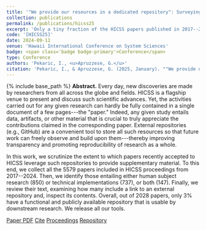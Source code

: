 ```yaml
---
title: '"We provide our resources in a dedicated repository": Surveying the Transparency of HICSS publications'
collection: publications
permalink: /publications/hicss25
excerpt: 'Only a tiny fraction of the HICSS papers published in 2017--2024 have a functional and publicly available repository.'
code: '[HICSS25]'
date: 2024-09-11
venue: 'Hawaii International Conference on System Sciences'
badge: <span class='badge badge-primary'>Conference</span>
type: Conference
authors: 'Pekaric, I., <u>Apruzzese, G.</u>'
citation: 'Pekaric, I., & Apruzzese, G. (2025, January). ""We provide our resources in a dedicated repository": Surveying the Transparency of HICSS publications" In <i>2025 58th Hawaii International Conference on System Sciences (HICSS)</i>.'
---
```

{% include base_path %}
<b>Abstract.</b> Every day, new discoveries are made by researchers from all across the globe and fields. HICSS is a flagship venue to present and discuss such scientific advances. Yet, the activities carried out for any given research can hardly be fully contained in a single document of a few pages---the "paper." Indeed, any given study entails data, artifacts, or other material that is crucial to truly appreciate the contributions claimed in the corresponding paper. External repositories (e.g., GitHub) are a convenient tool to store all such resources so that future work can freely observe and build upon them---thereby improving transparency and promoting reproducibility of research as a whole.

In this work, we scrutinize the extent to which papers recently accepted to HICSS leverage such repositories to provide supplementary material. To this end, we collect all the 5579 papers included in HICSS proceedings from 2017--2024. Then, we identify those entailing either human subject research (850) or technical implementations (737), or both (147). Finally, we review their text, examining how many include a link to an external repository and, inspect its contents. Overall, out of 2028 papers, only 3% have a functional and publicly available repository that is usable by downstream research. We release all our tools.


<a class="btn btn-outline-primary my-1 mr-1 btn-sm" href="{{ base_path }}/files/papers/hicss25/hicss25.pdf" target="_blank" rel="noopener">Paper PDF</a> 
<a class="btn btn-outline-primary my-1 mr-1 btn-sm" href="{{ base_path }}/files/papers/hicss25/hicss25_cite.html" target="_blank" rel="noopener">Cite</a>
<a class="btn btn-outline-primary my-1 mr-1 btn-sm" href="https://hdl.handle.net/10125/109733" target="_blank" rel="noopener">Proceedings</a>
<a class="btn btn-outline-primary my-1 mr-1 btn-sm" href="https://github.com/hihey54/hicss58/" target="_blank" rel="noopener">Repository</a>